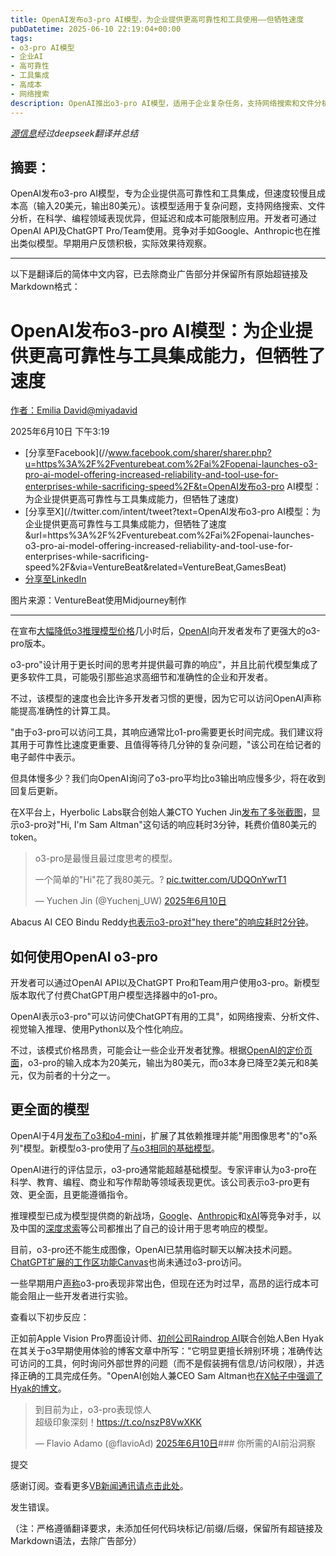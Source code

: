 ```yaml
---
title: OpenAI发布o3-pro AI模型，为企业提供更高可靠性和工具使用——但牺牲速度
pubDatetime: 2025-06-10 22:19:04+00:00
tags:
- o3-pro AI模型
- 企业AI
- 高可靠性
- 工具集成
- 高成本
- 网络搜索
description: OpenAI推出o3-pro AI模型，适用于企业复杂任务，支持网络搜索和文件分析，但成本高且速度慢，面临Google等竞争。
---
```


*[源信息](https://venturebeat.com/ai/openai-launches-o3-pro-ai-model-offering-increased-reliability-and-tool-use-for-enterprises-while-sacrificing-speed/)经过deepseek翻译并总结*

## 摘要：

OpenAI发布o3-pro AI模型，专为企业提供高可靠性和工具集成，但速度较慢且成本高（输入20美元，输出80美元）。该模型适用于复杂问题，支持网络搜索、文件分析，在科学、编程领域表现优异，但延迟和成本可能限制应用。开发者可通过OpenAI API及ChatGPT Pro/Team使用。竞争对手如Google、Anthropic也在推出类似模型。早期用户反馈积极，实际效果待观察。

---

以下是翻译后的简体中文内容，已去除商业广告部分并保留所有原始超链接及Markdown格式：

OpenAI发布o3-pro AI模型：为企业提供更高可靠性与工具集成能力，但牺牲了速度
===================================================================

[作者：Emilia David](https://venturebeat.com/author/emilia-david/ "Emilia David的文章")[@miyadavid](http://x.com/miyadavid)

2025年6月10日 下午3:19

* [分享至Facebook](//www.facebook.com/sharer/sharer.php?u=https%3A%2F%2Fventurebeat.com%2Fai%2Fopenai-launches-o3-pro-ai-model-offering-increased-reliability-and-tool-use-for-enterprises-while-sacrificing-speed%2F&t=OpenAI发布o3-pro AI模型：为企业提供更高可靠性与工具集成能力，但牺牲了速度)
* [分享至X](//twitter.com/intent/tweet?text=OpenAI发布o3-pro AI模型：为企业提供更高可靠性与工具集成能力，但牺牲了速度&url=https%3A%2F%2Fventurebeat.com%2Fai%2Fopenai-launches-o3-pro-ai-model-offering-increased-reliability-and-tool-use-for-enterprises-while-sacrificing-speed%2F&via=VentureBeat&related=VentureBeat,GamesBeat)
* [分享至LinkedIn](https://www.linkedin.com/cws/share?url=https%3A%2F%2Fventurebeat.com%2Fai%2Fopenai-launches-o3-pro-ai-model-offering-increased-reliability-and-tool-use-for-enterprises-while-sacrificing-speed%2F&token=&isFramed=true)

图片来源：VentureBeat使用Midjourney制作

---

在宣布[大幅降低o3推理模型价格](https://venturebeat.com/ai/openai-announces-80-price-drop-for-o3-its-most-powerful-reasoning-model/)几小时后，[OpenAI](http://www.openai.com)向开发者发布了更强大的o3-pro版本。

o3-pro"设计用于更长时间的思考并提供最可靠的响应"，并且比前代模型集成了更多软件工具，可能吸引那些追求高细节和准确性的企业和开发者。

不过，该模型的速度也会比许多开发者习惯的更慢，因为它可以访问OpenAI声称能提高准确性的计算工具。

"由于o3-pro可以访问工具，其响应通常比o1-pro需要更长时间完成。我们建议将其用于可靠性比速度更重要、且值得等待几分钟的复杂问题，"该公司在给记者的电子邮件中表示。

但具体慢多少？我们向OpenAI询问了o3-pro平均比o3输出响应慢多少，将在收到回复后更新。

在X平台上，Hyerbolic Labs联合创始人兼CTO Yuchen Jin[发布了多张截图](https://x.com/Yuchenj_UW/status/1932544842405720540)，显示o3-pro对"Hi, I'm Sam Altman"这句话的响应耗时3分钟，耗费价值80美元的token。

> o3-pro是最慢且最过度思考的模型。  
>   
> 一个简单的"Hi"花了我80美元。? [pic.twitter.com/UDQOnYwrT1](https://t.co/UDQOnYwrT1)
>
> — Yuchen Jin (@Yuchenj\_UW) [2025年6月10日](https://twitter.com/Yuchenj_UW/status/1932544842405720540?ref_src=twsrc%5Etfw)

Abacus AI CEO Bindu Reddy[也表示o3-pro对"hey there"的响应耗时2分钟](https://x.com/bindureddy/status/1932562799772971295)。

如何使用OpenAI o3-pro
--------------------

开发者可以通过OpenAI API以及ChatGPT Pro和Team用户使用o3-pro。新模型版本取代了付费ChatGPT用户模型选择器中的o1-pro。

OpenAI表示o3-pro"可以访问使ChatGPT有用的工具"，如网络搜索、分析文件、视觉输入推理、使用Python以及个性化响应。

不过，该模式价格昂贵，可能会让一些企业开发者犹豫。根据[OpenAI的定价页面](https://platform.openai.com/docs/pricing)，o3-pro的输入成本为20美元，输出为80美元，而o3本身已降至2美元和8美元，仅为前者的十分之一。

更全面的模型
------------

OpenAI于4月[发布了o3和o4-mini](https://venturebeat.com/ai/openai-launches-o3-and-o4-mini-ai-models-that-think-with-images-and-use-tools-autonomously/)，扩展了其依赖推理并能"用图像思考"的"o系列"模型。新模型o3-pro使用了[与o3相同的基础模型](https://venturebeat.com/ai/five-breakthroughs-that-make-openais-o3-a-turning-point-for-ai-and-one-big-challenge/)。

OpenAI进行的评估显示，o3-pro通常能超越基础模型。专家评审认为o3-pro在科学、教育、编程、商业和写作帮助等领域表现更优。该公司表示o3-pro更有效、更全面，且更能遵循指令。

推理模型已成为模型提供商的新战场，[Google](https://blog.google/technology/google-deepmind/gemini-model-thinking-updates-march-2025/)、[Anthropic](https://claude.ai/new)和[xAI](https://x.ai/)等竞争对手，以及中国的[深度求索](https://www.deepseek.com/)等公司都推出了自己的设计用于思考响应的模型。

目前，o3-pro还不能生成图像，OpenAI已禁用临时聊天以解决技术问题。[ChatGPT扩展的工作区功能Canvas](https://venturebeat.com/ai/openai-expands-chatgpt-canvas-to-all-users/)也尚未通过o3-pro访问。

一些早期用户[声称](https://x.com/flavioAd/status/1932531936821485740)o3-pro表现非常出色，但现在还为时过早，高昂的运行成本可能会阻止一些开发者进行实验。

查看以下初步反应：

正如前Apple Vision Pro界面设计师、[初创公司Raindrop AI](https://venturebeat.com/ai/is-your-ai-app-pissing-off-users-or-going-off-script-raindrop-emerges-with-ai-native-observability-platform-to-monitor-performance/)联合创始人Ben Hyak在其关于o3早期使用体验的博客文章中所写："它明显更擅长辨别环境；准确传达可访问的工具，何时询问外部世界的问题（而不是假装拥有信息/访问权限），并选择正确的工具完成任务。"OpenAI创始人兼CEO Sam Altman也[在X帖子中强调了Hyak的博文](https://x.com/sama/status/1932533208366608568)。

> 到目前为止，o3-pro表现惊人  
> 超级印象深刻！<https://t.co/nszP8VwXKK>
>
> — Flavio Adamo (@flavioAd) [2025年6月10日](https://twitter.com/flavioAd/status/1932531936821485740?ref_src=twsrc%5Etfw)### 你所需的AI前沿洞察  

提交  

感谢订阅。查看更多[VB新闻通讯请点击此处](/newsletters/)。  

发生错误。  

（注：严格遵循翻译要求，未添加任何代码块标记/前缀/后缀，保留所有超链接及Markdown语法，去除广告部分）